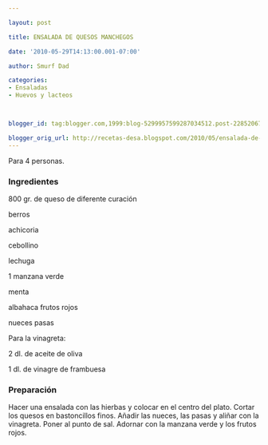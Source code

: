 ```yaml
---

layout: post

title: ENSALADA DE QUESOS MANCHEGOS

date: '2010-05-29T14:13:00.001-07:00'

author: Smurf Dad

categories:
- Ensaladas
- Huevos y lacteos



blogger_id: tag:blogger.com,1999:blog-5299957599287034512.post-228520676530689792

blogger_orig_url: http://recetas-desa.blogspot.com/2010/05/ensalada-de-quesos-manchegos.html
---
```


Para 4 personas.

<h3>Ingredientes</h3>

800 gr. de queso de diferente curación

berros

achicoria

cebollino

lechuga

1 manzana verde

menta

albahaca frutos rojos

nueces pasas

Para la vinagreta:

2 dl. de aceite de oliva

1 dl. de vinagre de frambuesa

<h3>Preparación</h3>

Hacer una ensalada con las hierbas y colocar en el centro del plato. Cortar los quesos en bastoncillos finos. Añadir las nueces, las pasas y aliñar con la vinagreta. Poner al punto de sal. Adornar con la manzana verde y los frutos rojos.